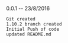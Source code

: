 0.0.1 -- 23/8/2016
```
Git created
1.10.2 branch created
Initial Push of code
updated README.md
```

